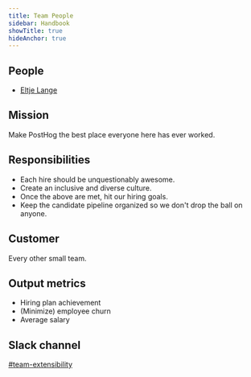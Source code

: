 ```yaml
---
title: Team People
sidebar: Handbook
showTitle: true
hideAnchor: true
---
```


## People

- [Eltje Lange](/handbook/company/team#eltje-lange-people-and-talent)

## Mission

Make PostHog the best place everyone here has ever worked.

## Responsibilities

- Each hire should be unquestionably awesome.
- Create an inclusive and diverse culture.
- Once the above are met, hit our hiring goals.
- Keep the candidate pipeline organized so we don't drop the ball on anyone. 

## Customer

Every other small team.

## Output metrics

- Hiring plan achievement
- (Minimize) employee churn
- Average salary

## Slack channel

[#team-extensibility](https://posthog.slack.com/messages/team-extensibility)
